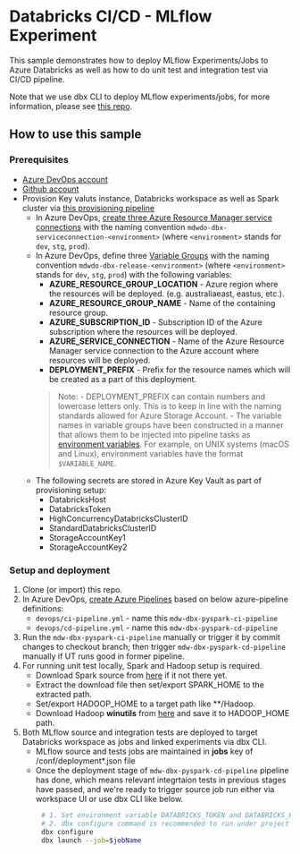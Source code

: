 # Databricks CI/CD - MLflow Experiment

This sample demonstrates how to deploy MLflow Experiments/Jobs to Azure Databricks as well as how to do unit test and integration test via CI/CD pipeline.

Note that we use dbx CLI to deploy MLflow experiments/jobs,  for more information, please see [this repo](https://github.com/databrickslabs/cicd-templates).

## How to use this sample

### Prerequisites

- [Azure DevOps account](https://azure.microsoft.com/en-au/services/devops/)
- [Github account](https://github.com/)
- Provision Key valuts instance, Databricks workspace as well as Spark cluster via [this provisioning pipeline](https://github.com/Azure-Samples/modern-data-warehouse-dataops/blob/single-tech/databricks-ops/single_tech_samples/databricks/sample4_ci_cd/devops/iac-create-environment-pipeline-arm.yml)
  - In Azure DevOps, [create three Azure Resource Manager service connections](https://docs.microsoft.com/en-us/azure/devops/pipelines/library/connect-to-azure?view=azure-devops) with the naming convention `mdwdo-dbx-serviceconnection-<environment>` (where `<environment>` stands for `dev`, `stg`, `prod`).
  - In Azure DevOps, define three [Variable Groups](https://docs.microsoft.com/en-us/azure/devops/pipelines/library/variable-groups?view=azure-devops&tabs=yaml) with the naming convention `mdwdo-dbx-release-<environment>` (where `<environment>` stands for `dev`, `stg`, `prod`) with the following variables:
    - **AZURE_RESOURCE_GROUP_LOCATION** - Azure region where the resources will be deployed. (e.g. australiaeast, eastus, etc.).
    - **AZURE_RESOURCE_GROUP_NAME** - Name of the containing resource group.
    - **AZURE_SUBSCRIPTION_ID** - Subscription ID of the Azure subscription where the resources will be deployed.
    - **AZURE_SERVICE_CONNECTION** - Name of the Azure Resource Manager service connection to the Azure account where resources will be deployed.
    - **DEPLOYMENT_PREFIX** - Prefix for the resource names which will be created as a part of this deployment.
    > Note:
         - DEPLOYMENT_PREFIX can contain numbers and lowercase letters only. This is to keep in line with the naming standards allowed for Azure Storage Account.
         - The variable names in variable groups have been constructed in a manner that allows them to be injected into pipeline tasks as [environment variables](https://docs.microsoft.com/en-us/azure/devops/pipelines/process/variables?view=azure-devops&tabs=yaml%2Cbatch#environment-variables). For example, on UNIX systems (macOS and Linux), environment variables have the format `$VARIABLE_NAME`.
  - The following secrets are stored in Azure Key Vault as part of provisioning setup:
    - DatabricksHost
    - DatabricksToken
    - HighConcurrencyDatabricksClusterID
    - StandardDatabricksClusterID
    - StorageAccountKey1
    - StorageAccountKey2

### Setup and deployment

1. Clone (or import) this repo.
1. In Azure DevOps, [create Azure Pipelines](https://docs.microsoft.com/en-us/azure/devops/pipelines/create-first-pipeline?view=azure-devops&tabs=java%2Ctfs-2018-2%2Cbrowser) based on below azure-pipeline definitions:
    - `devops/ci-pipeline.yml` - name this `mdw-dbx-pyspark-ci-pipeline`
    - `devops/cd-pipeline.yml` - name this `mdw-dbx-pyspark-cd-pipeline`
1. Run the `mdw-dbx-pyspark-ci-pipeline` manually or trigger it by commit changes to checkout branch; then trigger `mdw-dbx-pyspark-cd-pipeline` manually if UT runs good in former pipeline.
1. For running unit test locally, Spark and Hadoop setup is required.
    - Download Spark source from [here](https://www.apache.org/dyn/closer.lua/spark/spark-3.1.1/spark-3.1.1-bin-hadoop2.7.tgz) if it not there yet.
    - Extract the download file then set/export SPARK_HOME to the extracted path.
    - Set/export HADOOP_HOME to a target path like **/Hadoop.
    - Download Hadoop  __winutils__  from [here](https://github.com/cdarlint/winutils) and save it to HADOOP_HOME path.
1. Both MLflow source and integration tests are deployed to target Databricks workspace as jobs and linked experiments via dbx CLI.
    - MLflow source and tests jobs are maintained in  __jobs__  key of /conf/deployment*.json file
    - Once the deployment stage of `mdw-dbx-pyspark-cd-pipeline` pipeline has done, which means relevant integrtaion tests in previous stages have passed, and we're ready to trigger source job run either via workspace UI or use dbx CLI like below.

```sh
        # 1. Set environment variable DATABRICKS_TOKEN and DATABRICKS_HOST before running 'dbx configure' command
        # 2. dbx configure command is recommended to run under project root path
        dbx configure
        dbx launch --job=$jobName
```
